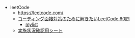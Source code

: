 - leetCode
  - https://leetcode.com/
  - [コーディング面接対策のために解きたいLeetCode 60問](https://1kohei1.com/leetcode/)
    - [mylist](https://leetcode.com/list?selectedList=rrna50xr)
  - [実施状況確認用シート](https://docs.google.com/spreadsheets/d/1tUGkptwbQIJkL2jS88cTfQBmWD_A92dg0Nxu2eITtPI/edit#gid=0)
